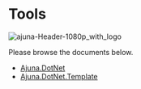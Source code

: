 # Tools
![ajuna-Header-1080p_with_logo](https://user-images.githubusercontent.com/17710198/136852531-d9eb47cd-efcd-4c88-bdbf-78dfcbffe287.png)

Please browse the documents below.

- [Ajuna.DotNet](Ajuna.DotNet/README.md)
- [Ajuna.DotNet.Template](Ajuna.DotNet.Template/README.md)

